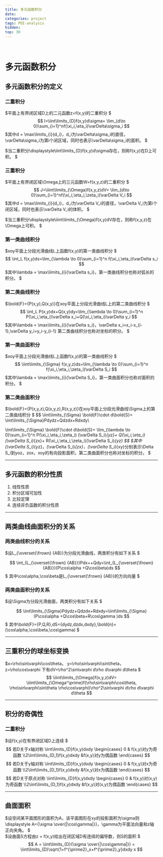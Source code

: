 ```yaml
---
title: 多元函数积分
date: 
categories: project
tags: PEE-analysis
hidden: 
top: 30
---
```

&ensp;
<!-- more -->


# 多元函数积分
## 多元函数积分的定义
### 二重积分
$平面上有界闭区域D上的二元函数z=f(x,y)的二重积分
$
$$
I=\iint\limits_{D}f(x,y)d\sigma=
\lim_{d\to 0}\sum_{i=1}^nf(\xi_i,\eta_i)\varDelta\sigma_i
$$
$其中d = \max\limits_{i}\{d_i\}，d_i为\varDelta\sigma_i的直径，\varDelta\sigma_i为第i个闭区域，同时也表示\varDelta\sigma_i的面积。
$

$当二重积分\displaystyle\iint\limits_{D}f(x,y)d\sigma存在，则称f(x,y)在D上可积。
$


### 三重积分
$平面上有界闭区域\Omega上的三元函数W=f(x,y,z)的二重积分
$
$$
J=\iiint\limits_{\Omega}f(x,y,z)dV=
\lim_{d\to 0}\sum_{i=1}^nf(\xi_i,\eta_i,\zeta_i)\varDelta V_i
$$
$其中d = \max\limits_{i}\{d_i\}，d_i为\varDelta V_i的直径，\varDelta V_i为第i个闭区域，同时也表示\varDelta V_i的体积。
$

$当三重积分\displaystyle\iiint\limits_{\Omega}f(x,y)dV存在，则称f(x,y,z)在\Omega上可积。
$

### 第一类曲线积分
$xoy平面上分段光滑曲线L上函数f(x,y)的第一类曲线积分
$
$$
\int_L f(x,y)ds=\lim_{\lambda \to 0}\sum_{i=1}^n f(\xi_i,\eta_i)\varDelta s_i
$$
$其中\lambda = \max\limits_{i}\{\varDelta s_i\}，第一类曲线积分也称对弧长的积分。
$

### 第二类曲线积分
$\bold{F}=\{P(x,y),Q(x,y)\}在xoy平面上分段光滑曲线L上的第二类曲线积分
$
$$
\int_L P(x,y)dx+Q(x,y)dy=\lim_{\lambda \to 0}\sum_{i=1}^n P(\xi_i,\eta_i)\varDelta x_i+Q(\xi_i,\eta_i)\varDelta y_i
$$
$其中\lambda = \max\limits_{i}\{\varDelta s_i\}，\varDelta x_i=x_i-x_{i-1},\varDelta y_i=y_i-y_{i-1} 第二类曲线积分也称对坐标的积分。
$

### 第一类曲面积分
$xoy平面上分段光滑曲线L上函数f(x,y)的第一类曲线积分
$
$$
\iint\limits_{\Sigma} f(x,y,z)ds=\lim_{\lambda \to 0}\sum_{i=1}^n f(\xi_i,\eta_i,\zeta_i)\varDelta S_i
$$
$其中\lambda = \max\limits_{i}\{\varDelta S_i\}，第一类曲面积分也称对面积的积分。
$

### 第二类曲面积分
$\bold{F}=\{P(x,y,z),Q(x,y,z),R(x,y,z)\}在xoy平面上分段光滑曲线\Sigma上的第二类曲线积分
$
$$
\iint\limits_{\Sigma} \bold{F}\cdot d\bold{S}=
\iint\limits_{\Sigma}Pdydz+Qdzdx+Rdxdy\\

\iint\limits_{\Sigma} \bold{F}\cdot d\bold{S}=
\lim_{\lambda \to 0}\sum_{i=1}^n P(\xi_i,\eta_i,\zeta_i) (\varDelta S_i)_{yz}+
Q(\xi_i,\eta_i)(\varDelta S_i)_{zx}+
R(\xi_i,\eta_i,\zeta_i)(\varDelta S_i)_{yz}
$$
$其中(\varDelta S_i)_{yz}，(\varDelta S_i)_{zx}，(\varDelta S_i)_{xy}分别表示\Delta S_i到yoz，zox，xoy的有向投影面积，第二类曲面积分也称对坐标的积分。
$
***

## 多元函数的积分性质
1. 线性性质
2. 积分区域可加性
3. 比较定理
4. 连续非负函数的积分性质

****
## 两类曲线曲面积分的关系
### 两类曲线积分的关系
$设L_{\overset{\frown} {AB}}为分段光滑曲线，两类积分有如下关系
$

$$
\int_{L_{\overset{\frown} {AB}}}Pdx++Qdy=\int_{L_{\overset{\frown} {AB}}}(P\cos\alpha +Q\cos\beta)ds
$$
$
其中\cos\alpha,\cos\beta是L_{\overset{\frown} {AB}}的方向向量
$

### 两类曲面积分的关系
$设\Sigma为分段光滑曲面，两类积分有如下关系
$

$$
\iint\limits_{\Sigma}Pdydz+Qdzdx+Rdxdy=\iint\limits_{\Sigma}(P\cos\alpha +Q\cos\beta+R\cos\gamma )ds
$$
$
其中\bold{F}=\{P,Q,R\},dS=\{dydz,dzdx,dxdy\},\bold{n}=(\cos\alpha,\cos\beta,\cos\gamma) 
$
***

## 三重积分的球坐标变换
$x=\rho\sin\varphi\cos\theta，
y=\rho\sin\varphi\sin\theta，
z=\rho\cos\varphi
下有dV=\rho^2\sin\varphi d\rho d\varphi d\theta
$
$$
\iiint\limits_{\Omega}f(x,y,z)dV=
\iiint\limits_{\Omega^\prime}f(\rho\sin\varphi\cos\theta,
\rho\sin\varphi\sin\theta
\rho\cos\varphi)\rho^2\sin\varphi d\rho d\varphi d\theta
$$
***

## 积分的奇偶性
### 二重积分
$设f(x,y)在有界闭区域D上连续
$
$$
若D关于x轴对称
\iint\limits_{D}f(x,y)dxdy
\begin{cases}
    0 & f(x,y)对y为奇函数
    \\2\iint\limits_{D_1}f(x,y)dxdy &f(x,y)对y为偶函数
\end{cases}
$$
$$
若D关于y轴对称
\iint\limits_{D}f(x,y)dxdy
\begin{cases}
    0 & f(x,y)对x为奇函数
    \\2\iint\limits_{D_1}f(x,y)dxdy &f(x,y)对x为偶函数
\end{cases}
$$
$$
若D关于原点对称
\iint\limits_{D}f(x,y)dxdy
\begin{cases}
    0 & f(x,y)对(x,y)为奇函数
    \\2\iint\limits_{D_1}f(x,y)dxdy &f(x,y)对(x,y)为偶函数
\end{cases}
$$
***

## 曲面面积
$设空间某平面图形的面积为A，该平面图形在xy的投影面积为\sigma则
\displaystyle A={\sigma \over{|\cos\gamma|}}，\gamma为平面法向量和z轴正向夹角。
$  
$设曲面S方程由z = f(x,y)给出在闭区域D有连续的偏导数，则S的面积
$
$$
A = \iint\limits_{D}{\sigma \over{|\cos\gamma|}}
= \iint\limits_{D}\sqrt{1+f^{\prime2}_x+f^{\prime2}_y}dxdy x
$$

